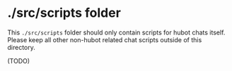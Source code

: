 # ./src/scripts folder

This `./src/scripts` folder should only contain scripts for hubot chats itself.  Please keep all other non-hubot related chat scripts outside of this directory.

(TODO)